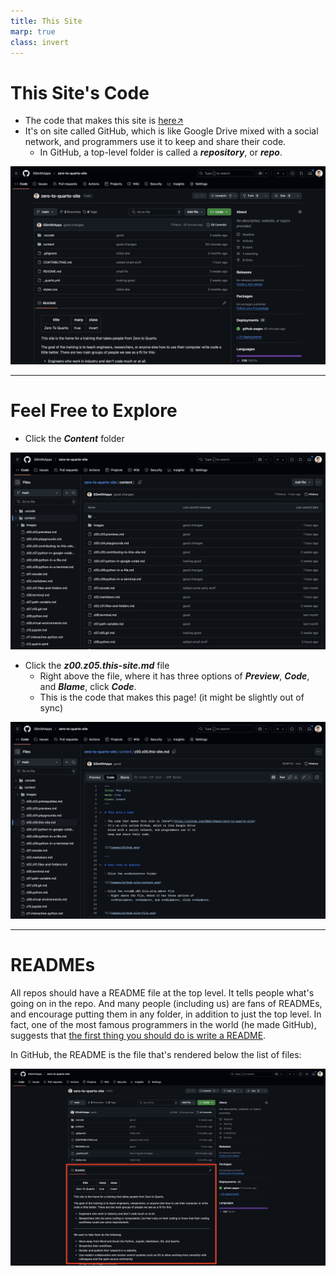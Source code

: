 ```yaml
---
title: This Site
marp: true
class: invert
---
```


# This Site's Code

- The code that makes this site is [here↗](https://github.com/GSmithApps/zero-to-quarto-site)
- It's on site called GitHub, which is like Google Drive
  mixed with a social network, and programmers use it to
  keep and share their code.
  - In GitHub, a top-level folder is called a ***repository***, or ***repo***.

![](images/Github.png)

---

# Feel Free to Explore

- Click the ***Content*** folder

![](images/github-site-content.png)

- Click the ***z00.z05.this-site.md*** file
  - Right above the file, where it has three options of
    ***Preview***, ***Code***, and ***Blame***, click ***Code***.
  - This is the code that makes this page!
    (it might be slightly out of sync)


![](images/github-site-file.png)

---

# READMEs


All repos should have a README file at the top level.
It tells people what's going on in the repo.
And many people (including us) are fans
of READMEs, and encourage putting them in any folder,
in addition to just the top level.
In fact, one of the most famous programmers in the world
(he made GitHub), suggests that [the first thing you
should do is write a README](https://tom.preston-werner.com/2010/08/23/readme-driven-development).

In GitHub, the README is the file that's rendered below
the list of files:

![](images/readme.png)